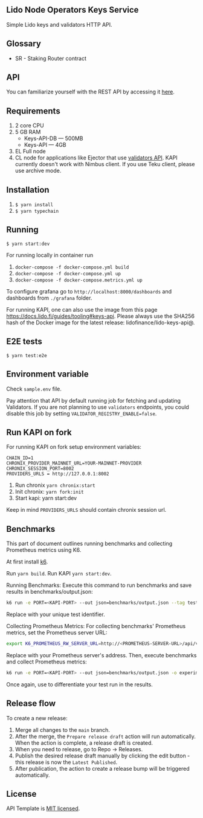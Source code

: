 ## Lido Node Operators Keys Service

Simple Lido keys and validators HTTP API.

## Glossary

- SR - Staking Router contract

## API

You can familiarize yourself with the REST API by accessing it [here](rest-api.md).

## Requirements

1. 2 core CPU
2. 5 GB RAM
   - Keys-API-DB — 500MB
   - Keys-API — 4GB
3. EL Full node
4. CL node for applications like Ejector that use [validators API](https://hackmd.io/fv8btyNTTOGLZI6LqYyYIg?view#validators). KAPI currently doesn't work with Nimbus client. If you use Teku client, please use archive mode.

## Installation

1. `$ yarn install`
2. `$ yarn typechain`

## Running

`$ yarn start:dev`

For running locally in container run

1. `docker-compose -f docker-compose.yml build`
2. `docker-compose -f docker-compose.yml up`
3. `docker-compose -f docker-compose.metrics.yml up`

To configure grafana go to `http://localhost:8000/dashboards` and dashboards from `./grafana` folder.

For running KAPI, one can also use the image from this page https://docs.lido.fi/guides/tooling#keys-api. Please always use the SHA256 hash of the Docker image for the latest release: lidofinance/lido-keys-api@<latest-hash>.

## E2E tests

`$ yarn test:e2e`

## Environment variable

Check `sample.env` file.

Pay attention that API by default running job for fetching and updating Validators. If you are not planning to use `validators` endpoints, you could disable this job by setting `VALIDATOR_REGISTRY_ENABLE=false`.

## Run KAPI on fork

For running KAPI on fork setup environment variables:

```
CHAIN_ID=1
CHRONIX_PROVIDER_MAINNET_URL=YOUR-MAINNET-PROVIDER
CHRONIX_SESSION_PORT=8002
PROVIDERS_URLS = http://127.0.0.1:8002
```

1. Run chronix `yarn chronix:start`
2. Init chronix: `yarn fork:init`
3. Start kapi: yarn start:dev

Keep in mind `PROVIDERS_URLS` should contain chronix session url.

## Benchmarks

This part of document outlines running benchmarks and collecting Prometheus metrics using K6.

At first install [k6](https://k6.io/docs/get-started/installation/).

Run `yarn build`.
Run KAPI `yarn start:dev`.

Running Benchmarks: Execute this command to run benchmarks and save results in benchmarks/output.json:

```bash
k6 run -e PORT=<KAPI-PORT> --out json=benchmarks/output.json --tag testid=<UNIQUE-ID> dist/benchmarks/<TEST-NAME>.script.js
```

Replace <UNIQUE-ID> with your unique test identifier.

Collecting Prometheus Metrics: For collecting benchmarks' Prometheus metrics, set the Prometheus server URL:

```bash
export K6_PROMETHEUS_RW_SERVER_URL=http://<PROMETHEUS-SERVER-URL>/api/v1/write
```

Replace <PROMETHEUS-SERVER-URL> with your Prometheus server's address. Then, execute benchmarks and collect Prometheus metrics:

```bash
k6 run -e PORT=<KAPI-PORT> --out json=benchmarks/output.json -o experimental-prometheus-rw --tag testid=<UNIQUE-ID> dist/benchmarks/<TEST-NAME>.script.js
```

Once again, use <UNIQUE-ID> to differentiate your test run in the results.

## Release flow

To create a new release:

1. Merge all changes to the `main` branch.
1. After the merge, the `Prepare release draft` action will run automatically. When the action is complete, a release draft is created.
1. When you need to release, go to Repo → Releases.
1. Publish the desired release draft manually by clicking the edit button - this release is now the `Latest Published`.
1. After publication, the action to create a release bump will be triggered automatically.

## License

API Template is [MIT licensed](LICENSE).
